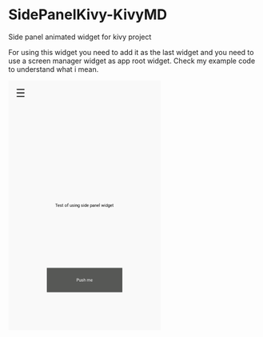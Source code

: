 # SidePanelKivy-KivyMD
Side panel animated widget for kivy project


For using this widget you need to add it as the last widget and you need to use a screen manager widget as app root widget. Check my example code to understand what i mean.


<img src = "sidepanel.gif" alt="This image doesn't exist" height=500></img>
